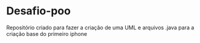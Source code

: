 # Desafio-poo
Repositório criado para fazer a criação de uma UML e arquivos .java para a criação base  do primeiro iphone
